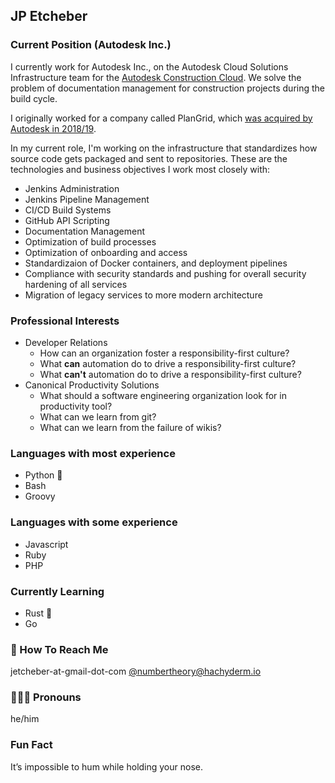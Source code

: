 ## JP Etcheber

### Current Position (Autodesk Inc.)

I currently work for Autodesk Inc., on the Autodesk Cloud Solutions Infrastructure team for the [Autodesk Construction Cloud](https://construction.autodesk.com/). We solve the problem of documentation management for construction projects during the build cycle.

I originally worked for a company called PlanGrid, which [was acquired by Autodesk in 2018/19](https://investors.autodesk.com/news-releases/news-release-details/autodesk-completes-plangrid-acquisition).

In my current role, I'm working on the infrastructure that standardizes how source code gets packaged and sent to repositories. These are the technologies and business objectives I work most closely with:

- Jenkins Administration
- Jenkins Pipeline Management
- CI/CD Build Systems
- GitHub API Scripting
- Documentation Management
- Optimization of build processes
- Optimization of onboarding and access
- Standardizaion of Docker containers, and deployment pipelines
- Compliance with security standards and pushing for overall security hardening of all services
- Migration of legacy services to more modern architecture

### Professional Interests

- Developer Relations
     - How can an organization foster a responsibility-first culture?
     - What **can** automation do to drive a responsibility-first culture?
     - What **can't** automation do to drive a responsibility-first culture?
- Canonical Productivity Solutions
     - What should a software engineering organization look for in productivity tool?
     - What can we learn from git?
     - What can we learn from the failure of wikis?

### Languages with most experience

- Python 🐍
- Bash 
- Groovy

### Languages with some experience

- Javascript
- Ruby
- PHP

### Currently Learning

- Rust 🦀
- Go

### 📧 How To Reach Me

jetcheber-at-gmail-dot-com
<a rel="me" href="https://hachyderm.io/@numbertheory">@numbertheory@hachyderm.io</a>

### 🙋🏻‍♂️ Pronouns

he/him

### Fun Fact

It’s impossible to hum while holding your nose.
</div>
